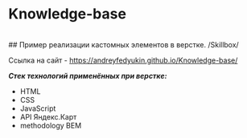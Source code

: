 # Knowledge-base
<br>
## Пример реализации кастомных элементов в верстке. /Skillbox/

Ссылка на сайт - <https://andreyfedyukin.github.io/Knowledge-base/>

**_Стек технологий применённых при верстке:_**

- HTML
- CSS
- JavaScript
- API Яндекс.Карт
- methodology BEM
